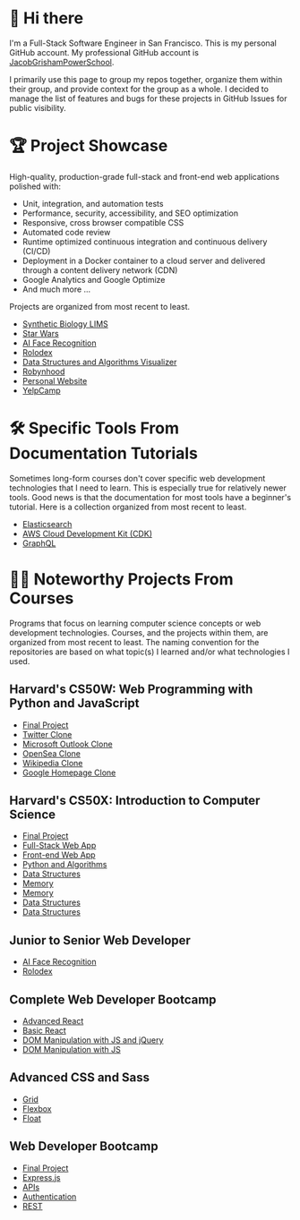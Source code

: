 # 👋 Hi there
I'm a Full-Stack Software Engineer in San Francisco. This is my personal GitHub account. My professional GitHub account is [JacobGrishamPowerSchool](https://github.com/JacobGrishamPowerSchool).

I primarily use this page to group my repos together, organize them within their group, and provide context for the group as a whole. I decided to manage the list of features and bugs for these projects in GitHub Issues for public visibility.

# 🏆 Project Showcase
High-quality, production-grade full-stack and front-end web applications polished with:
- Unit, integration, and automation tests
- Performance, security, accessibility, and SEO optimization
- Responsive, cross browser compatible CSS
- Automated code review
- Runtime optimized continuous integration and continuous delivery (CI/CD)
- Deployment in a Docker container to a cloud server and delivered through a content delivery network (CDN)
- Google Analytics and Google Optimize
- And much more ...

Projects are organized from most recent to least.

- [Synthetic Biology LIMS](https://github.com/JacobGrisham/Synthetic-Biology-LIMS)
- [Star Wars](https://github.com/JacobGrisham/Gatsby.js-and-Styled-Components)
- [AI Face Recognition](https://github.com/JacobGrisham/Next.js-Docker-Redis-Sessions-JWT)
- [Rolodex](https://github.com/JacobGrisham/React.js-Advanced-Hooks-and-Redux)
- [Data Structures and Algorithms Visualizer](https://github.com/JacobGrisham/Data-Structures-and-Algorithms-Visualizer)
- [Robynhood](https://github.com/JacobGrisham/Finance-Full-Stack-Web-App-using-Flask-and-SQL)
- [Personal Website](https://github.com/JacobGrisham/Professional-Portfolio)
- [YelpCamp](https://github.com/JacobGrisham/YelpCamp)

# 🛠 Specific Tools From Documentation Tutorials
Sometimes long-form courses don't cover specific web development technologies that I need to learn. This is especially true for relatively newer tools. Good news is that the documentation for most tools have a beginner's tutorial. Here is a collection organized from most recent to least.
- [Elasticsearch](https://github.com/JacobGrisham/elasticsearch)
- [AWS Cloud Development Kit (CDK)](https://github.com/JacobGrisham/aws-cdk)
- [GraphQL](https://github.com/JacobGrisham/graphql)

# 👩‍🏫 Noteworthy Projects From Courses
Programs that focus on learning computer science concepts or web development technologies. Courses, and the projects within them, are organized from most recent to least. The naming convention for the repositories are based on what topic(s) I learned and/or what technologies I used.

## Harvard's CS50W: Web Programming with Python and JavaScript
- [Final Project](https://github.com/JacobGrisham/Synthetic-Biology-LIMS)
- [Twitter Clone](https://github.com/JacobGrisham/Network-Single-Page-Full-Stack-Web-App-using-Django-and-Javascript)
- [Microsoft Outlook Clone](https://github.com/JacobGrisham/Mail-Single-Page-Full-Stack-Web-App-using-Django-and-Javascript)
- [OpenSea Clone](https://github.com/JacobGrisham/Commerce-Full-Stack-Web-App-using-Django)
- [Wikipedia Clone](https://github.com/JacobGrisham/Wiki-Full-Stack-Web-App-using-Django)
- [Google Homepage Clone](https://github.com/JacobGrisham/Google-Homepage-HTML-and-CSS)

## Harvard's CS50X: Introduction to Computer Science
- [Final Project](https://github.com/JacobGrisham/Data-Structures-and-Algorithms-Visualizer)
- [Full-Stack Web App](https://github.com/JacobGrisham/Finance-Full-Stack-Web-App-using-Flask-and-SQL)
- [Front-end Web App](https://github.com/JacobGrisham/Star-Wars-Front-End-Web-App-using-Flask)
- [Python and Algorithms](https://github.com/JacobGrisham/DNA-Identification-Algorithm-using-Python)
- [Data Structures](https://github.com/JacobGrisham/Spell-Checker-Data-Structures-using-C)
- [Memory](https://github.com/JacobGrisham/Photo-Filters-and-Memory-using-C)
- [Memory](https://github.com/JacobGrisham/Photo-Recovery-and-Memory-using-C)
- [Data Structures](https://github.com/JacobGrisham/Text-Analysis-Arrays-using-C)
- [Data Structures](https://github.com/JacobGrisham/Encryption-Arrays-using-C)

## Junior to Senior Web Developer
- [AI Face Recognition](https://github.com/JacobGrisham/Next.js-Docker-Redis-Sessions-JWT)
- [Rolodex](https://github.com/JacobGrisham/React.js-Advanced-Hooks-and-Redux)

## Complete Web Developer Bootcamp
- [Advanced React](https://github.com/JacobGrisham/React.js-Advanced)
- [Basic React](https://github.com/JacobGrisham/React.js-Fundamentals)
- [DOM Manipulation with JS and jQuery](https://github.com/JacobGrisham/DOM-Manipulation-using-Javascript-and-Jquery)
- [DOM Manipulation with JS](https://github.com/JacobGrisham/DOM-Manipulation-using-Javascript)

## Advanced CSS and Sass
- [Grid](https://github.com/JacobGrisham/Grid-Layout-with-Responsive-Design)
- [Flexbox](https://github.com/JacobGrisham/Flexbox-Layout-with-Responsive-Design)
- [Float](https://github.com/JacobGrisham/Float-Layout-with-Advanced-Responsive-Design)

## Web Developer Bootcamp
- [Final Project](https://github.com/JacobGrisham/YelpCamp)
- [Express.js](https://github.com/JacobGrisham/Advanced-Express.js)
- [APIs](https://github.com/JacobGrisham/Introduction-to-API-s)
- [Authentication](https://github.com/JacobGrisham/Authentication)
- [REST](https://github.com/JacobGrisham/RESTful-Routing)

